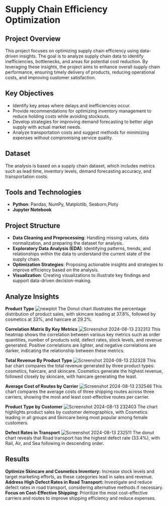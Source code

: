 # Supply Chain Efficiency Optimization

## Project Overview

This project focuses on optimizing supply chain efficiency using data-driven insights. The goal is to analyze supply chain data to identify inefficiencies, bottlenecks, and areas for potential cost reduction. By leveraging these insights, the project aims to enhance overall supply chain performance, ensuring timely delivery of products, reducing operational costs, and improving customer satisfaction.

## Key Objectives

- Identify key areas where delays and inefficiencies occur.
- Provide recommendations for optimizing inventory management to reduce holding costs while avoiding stockouts.
- Develop strategies for improving demand forecasting to better align supply with actual market needs.
- Analyze transportation costs and suggest methods for minimizing expenses without compromising service quality.

## Dataset

The analysis is based on a supply chain dataset, which includes metrics such as lead time, inventory levels, demand forecasting accuracy, and transportation costs.

## Tools and Technologies

- **Python**: Pandas, NumPy, Matplotlib, Seaborn,Ploty
- **Jupyter Notebook**
  
## Project Structure

- **Data Cleaning and Preprocessing**: Handling missing values, data normalization, and preparing the dataset for analysis.
- **Exploratory Data Analysis (EDA)**: Identifying patterns, trends, and relationships within the data to understand the current state of the supply chain.
- **Optimization Strategies**: Proposing actionable insights and strategies to improve efficiency based on the analysis.
- **Visualization**: Creating visualizations to illustrate key findings and support data-driven decision-making.

## Analyze Insights

**Product Type**
![newplot](https://github.com/user-attachments/assets/8293e319-a482-4dc9-b114-714846d6ff81)
The Donut chart illustrates the percentage distribution of product sales, with skincare leading at 37.8%, followed by cosmetics at 33%, and haircare at 29.2%.

**Correlation Matrix By Key Metrics**
![Screenshot 2024-08-13 232313](https://github.com/user-attachments/assets/4d262f7f-5ac6-46ee-9dfa-2a60e68a740a)
This heatmap shows the correlation between various key metrics such as order quantities, number of products sold, defect rates, stock levels, and revenue generated. Positive correlations are lighter, and negative correlations are darker, indicating the relationship between these metrics.

**Total Revenue By Product Type**
![Screenshot 2024-08-13 232328](https://github.com/user-attachments/assets/6c3fc643-3bfb-45fb-bb00-521b007bfe45)
This bar chart compares the total revenue generated by three product types: cosmetics, haircare, and skincare. Cosmetics generate the highest revenue, followed closely by skincare, with haircare generating the least.

**Average Cost of Routes by Carrier**
![Screenshot 2024-08-13 232546](https://github.com/user-attachments/assets/08e69ec3-7885-4dfd-9d00-e76f3962d7e4)
This chart compares the average costs of three shipping routes across three carriers, showing the most and least cost-effective routes per carrier.

**Product Type by Customer** 
![Screenshot 2024-08-13 232403](https://github.com/user-attachments/assets/d1ebf5ad-2c22-488b-b313-92fb10e34975)
The chart highlights product sales by customer demographics, with Cosmetics leading in all groups and Skincare being most popular among female customers.

 **Defect Rates in Transport**
 ![Screenshot 2024-08-13 232511](https://github.com/user-attachments/assets/38fcc930-e3ee-4fa9-9bed-843a7241d2f1)
The donut chart reveals that Road transport has the highest defect rate (33.4%), with Rail, Air, and Sea following in descending order.


## Results

**Optimize Skincare and Cosmetics Inventory:** Increase stock levels and target marketing efforts, as these categories lead in sales and revenue.
**Address High Defect Rates in Road Transport:** Investigate and reduce defect rates in road transport, considering alternative methods if necessary.
**Focus on Cost-Effective Shipping:** Prioritize the most cost-effective carriers and routes to improve shipping efficiency and reduce expenses.



